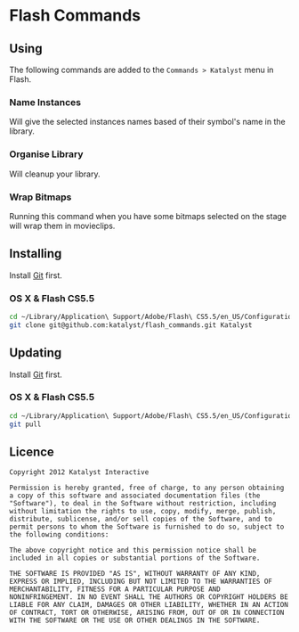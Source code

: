 Flash Commands
==============

Using
-----

The following commands are added to the `Commands > Katalyst` menu in Flash.

### Name Instances

Will give the selected instances names based of their symbol's name in the library.

### Organise Library

Will cleanup your library.

### Wrap Bitmaps

Running this command when you have some bitmaps selected on the stage will wrap them in movieclips.

Installing
----------

Install [Git](http://git-scm.com/) first.

### OS X & Flash CS5.5

```bash
cd ~/Library/Application\ Support/Adobe/Flash\ CS5.5/en_US/Configuration/Commands
git clone git@github.com:katalyst/flash_commands.git Katalyst
```

Updating
--------

Install [Git](http://git-scm.com/) first.

### OS X & Flash CS5.5

```bash
cd ~/Library/Application\ Support/Adobe/Flash\ CS5.5/en_US/Configuration/Commands/Katalyst
git pull
```

Licence
-------

    Copyright 2012 Katalyst Interactive

    Permission is hereby granted, free of charge, to any person obtaining
    a copy of this software and associated documentation files (the
    "Software"), to deal in the Software without restriction, including
    without limitation the rights to use, copy, modify, merge, publish,
    distribute, sublicense, and/or sell copies of the Software, and to
    permit persons to whom the Software is furnished to do so, subject to
    the following conditions:

    The above copyright notice and this permission notice shall be
    included in all copies or substantial portions of the Software.

    THE SOFTWARE IS PROVIDED "AS IS", WITHOUT WARRANTY OF ANY KIND,
    EXPRESS OR IMPLIED, INCLUDING BUT NOT LIMITED TO THE WARRANTIES OF
    MERCHANTABILITY, FITNESS FOR A PARTICULAR PURPOSE AND
    NONINFRINGEMENT. IN NO EVENT SHALL THE AUTHORS OR COPYRIGHT HOLDERS BE
    LIABLE FOR ANY CLAIM, DAMAGES OR OTHER LIABILITY, WHETHER IN AN ACTION
    OF CONTRACT, TORT OR OTHERWISE, ARISING FROM, OUT OF OR IN CONNECTION
    WITH THE SOFTWARE OR THE USE OR OTHER DEALINGS IN THE SOFTWARE.
